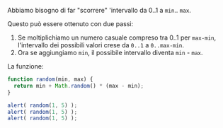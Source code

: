 Abbiamo bisogno di far "scorrere" 'intervallo da 0..1 a `min`.. `max`.

Questo può essere ottenuto con due passi:

1. Se moltiplichiamo un numero casuale compreso tra 0..1 per `max-min`, l'intervallo dei possibili valori crese da `0..1` a `0..max-min`.
2. Ora se aggiungiamo `min`, il possibile intervallo diventa `min` - `max`.

La funzione:

```js run
function random(min, max) {
  return min + Math.random() * (max - min);
}

alert( random(1, 5) ); 
alert( random(1, 5) ); 
alert( random(1, 5) ); 
```

